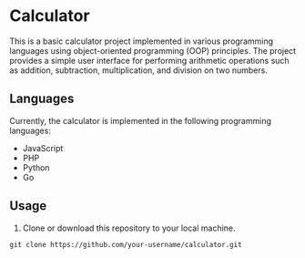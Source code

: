 # Calculator

This is a basic calculator project implemented in various programming languages using object-oriented programming (OOP) principles. The project provides a simple user interface for performing arithmetic operations such as addition, subtraction, multiplication, and division on two numbers.

## Languages

Currently, the calculator is implemented in the following programming languages:

- JavaScript
- PHP
- Python
- Go

## Usage

1. Clone or download this repository to your local machine.

```shell
git clone https://github.com/your-username/calculator.git

